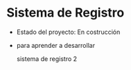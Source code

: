 <h1> Sistema de Registro</h1>

- Estado del proyecto: En costrucción

- para aprender a desarrollar


  sistema de registro 2
